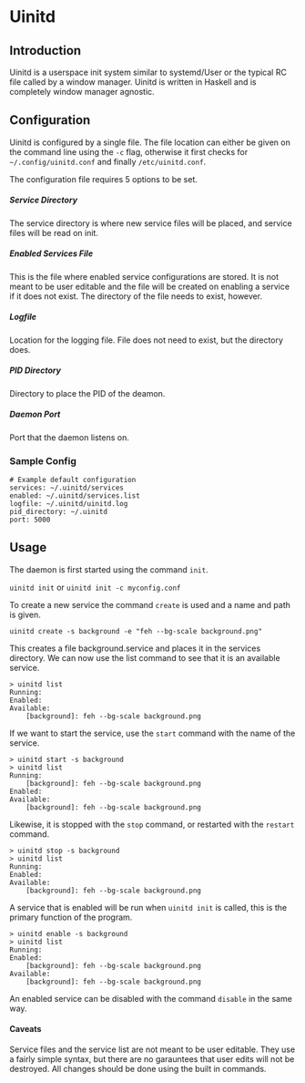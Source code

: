 # Uinitd

## Introduction

Uinitd is a userspace init system similar to systemd/User or the typical RC
file called by a window manager. Uinitd is written in Haskell and is completely
window manager agnostic.

## Configuration

Uinitd is configured by a single file. The file location can either be given
on the command line using the `-c` flag, otherwise it first checks for
`~/.config/uinitd.conf` and finally `/etc/uinitd.conf`.

The configuration file requires 5 options to be set.

##### Service Directory

The service directory is where new service files will be placed, and service files
will be read on init.

##### Enabled Services File

This is the file where enabled service configurations are stored. It is not meant to
be user editable and the file will be created on enabling a service if it does not
exist. The directory of the file needs to exist, however.

##### Logfile

Location for the logging file. File does not need to exist, but the directory does.

##### PID Directory

Directory to place the PID of the deamon.

##### Daemon Port

Port that the daemon listens on.

### Sample Config

```
# Example default configuration
services: ~/.uinitd/services
enabled: ~/.uinitd/services.list
logfile: ~/.uinitd/uinitd.log
pid_directory: ~/.uinitd
port: 5000
```

## Usage

The daemon is first started using the command `init`.

`uinitd init` or `uinitd init -c myconfig.conf`

To create a new service the command `create` is used and a name and path is given.

`uinitd create -s background -e "feh --bg-scale background.png"`

This creates a file background.service and places it in the services directory. We can
now use the list command to see that it is an available service.

```
> uinitd list
Running:
Enabled:
Available:
    [background]: feh --bg-scale background.png
```

If we want to start the service, use the `start` command with the name of the service.

```
> uinitd start -s background
> uinitd list
Running:
    [background]: feh --bg-scale background.png
Enabled:
Available:
    [background]: feh --bg-scale background.png
```

Likewise, it is stopped with the `stop` command, or restarted with the `restart` command.

```
> uinitd stop -s background
> uinitd list
Running:
Enabled:
Available:
    [background]: feh --bg-scale background.png
```

A service that is enabled will be run when `uinitd init` is called, this is the
primary function of the program.

```
> uinitd enable -s background
> uinitd list
Running:
Enabled:
    [background]: feh --bg-scale background.png
Available:
    [background]: feh --bg-scale background.png
```

An enabled service can be disabled with the command `disable` in the same way.

#### Caveats

Service files and the service list are not meant to be user editable. They use a fairly
simple syntax, but there are no garauntees that user edits will not be destroyed. All
changes should be done using the built in commands.
